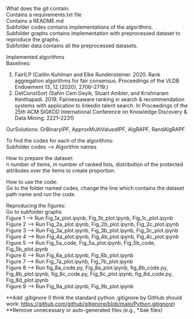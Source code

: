 What does the git contain: <br />
Contains a requirements.txt file<br />
Contains a README.md<br />
Subfolder codes contains implementations of the algorithms.<br /> 
Subfolder graphs contains implementation with preprocessed dataset to reproduce the graphs. <br />
Subfolder data contains all the preprocessed datasets. <br />



Implemented algorithms<br />
Baselines: <br />
1. FairILP (Caitlin Kuhlman and Elke Rundensteiner. 2020. Rank aggregation algorithms for
fair consensus. Proceedings of the VLDB Endowment 13, 12 (2020), 2706–2719.)<br />
2. DetConstSort (Sahin Cem Geyik, Stuart Ambler, and Krishnaram Kenthapadi. 2019. Fairnessaware
ranking in search & recommendation systems with application to linkedin
talent search. In Proceedings of the 25th ACM SIGKDD International Conference
on Knowledge Discovery & Data Mining. 2221–2231)

OurSolutions: GrBinaryIPF, ApproxMultiValuedIPF, AlgRAPF, RandAlgRAPF<br />

To find the codes for each of the algorithms:<br />
Subfolder codes --> Algorithm names


How to prepare the dataset: <br />
n number of items, m number of ranked lists, distribution of the protected attributes over the items to create proportion.  

How to use the code:<br />
Go to the folder named codes, change the line which contains the dataset path name and run the code.


Reproducing the figures:<br />
Go to subfolder graphs<br />
Figure 1 --> Run Fig_1a_plot.ipynb,  Fig_1b_plot.ipynb, Fig_1c_plot.ipynb <br />
Figure 2 --> Run Fig_2a_plot.ipynb,  Fig_2b_plot.ipynb, Fig_2c_plot.ipynb <br />
Figure 3 --> Run Fig_3a_plot.ipynb,  Fig_3b_plot.ipynb, Fig_3c_plot.ipynb <br />
Figure 4 --> Run Fig_4a_plot.ipynb,  Fig_4b_plot.ipynb, Fig_4c_plot.ipynb <br />
Figure 5 --> Run Fig_5a_code, Fig_5a_plot.ipynb,  Fig_5b_code, Fig_5b_plot.ipynb <br />
Figure 6 --> Run Fig_6a_plot.ipynb,  Fig_6b_plot.ipynb <br />
Figure 7 --> Run Fig_7a_plot.ipynb,  Fig_7b_plot.ipynb <br />
Figure 8 --> Run fig_8a_code.py, Fig_8a_plot.ipynb,  fig_8b_code.py, Fig_8b_plot.ipynb, fig_8c_code.py, Fig_8c_plot.ipynb, fig_8d_code.py, Fig_8d_plot.ipynb<br />
Figure 9 --> Run Fig_9a_plot.ipynb,  Fig_9b_plot.ipynb<br />


**Add .gitignore (I think the standard python .gitignore by GitHub should work: https://github.com/github/gitignore/blob/main/Python.gitignore)<br />
**Remove unnecessary or auto-generated files (e.g., *.bak files)
